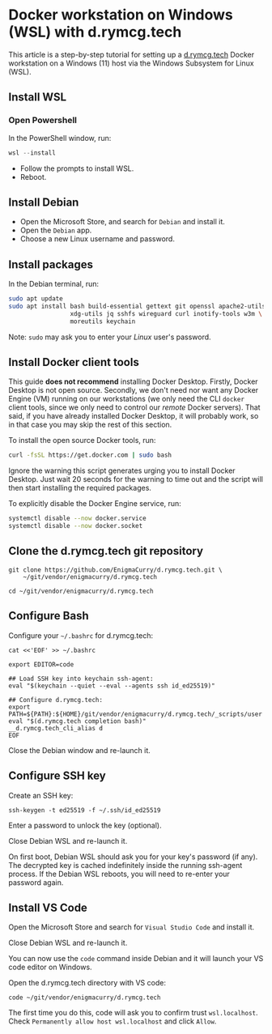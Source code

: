 # Docker workstation on Windows (WSL) with d.rymcg.tech

This article is a step-by-step tutorial for setting up a
[d.rymcg.tech](https://github.com/EnigmaCurry/d.rymcg.tech) Docker
workstation on a Windows (11) host via the Windows Subsystem for Linux
(WSL).

## Install WSL

### Open Powershell

In the PowerShell window, run:

```powershell
wsl --install
```

* Follow the prompts to install WSL.
* Reboot.

## Install Debian

* Open the Microsoft Store, and search for `Debian` and install it.
* Open the `Debian` app.
* Choose a new Linux username and password.

## Install packages

In the Debian terminal, run:

```bash
sudo apt update
sudo apt install bash build-essential gettext git openssl apache2-utils \
                 xdg-utils jq sshfs wireguard curl inotify-tools w3m \
                 moreutils keychain
```

Note: `sudo` may ask you to enter your *Linux* user's password.

## Install Docker client tools

This guide **does not recommend** installing Docker Desktop. Firstly,
Docker Desktop is not open source. Secondly, we don't need nor want
any Docker Engine (VM) running on our workstations (we only need the
CLI `docker` client tools, since we only need to control our *remote*
Docker servers). That said, if you have already installed Docker
Desktop, it will probably work, so in that case you may skip the rest
of this section.

To install the open source Docker tools, run:

```bash
curl -fsSL https://get.docker.com | sudo bash
```

Ignore the warning this script generates urging you to install Docker
Desktop. Just wait 20 seconds for the warning to time out and the
script will then start installing the required packages.

To explicitly disable the Docker Engine service, run:

```bash
systemctl disable --now docker.service
systemctl disable --now docker.socket
```

## Clone the d.rymcg.tech git repository

```
git clone https://github.com/EnigmaCurry/d.rymcg.tech.git \
    ~/git/vendor/enigmacurry/d.rymcg.tech

cd ~/git/vendor/enigmacurry/d.rymcg.tech
```

## Configure Bash

Configure your `~/.bashrc` for d.rymcg.tech:

```
cat <<'EOF' >> ~/.bashrc

export EDITOR=code

## Load SSH key into keychain ssh-agent:
eval "$(keychain --quiet --eval --agents ssh id_ed25519)"

## Configure d.rymcg.tech:
export PATH=${PATH}:${HOME}/git/vendor/enigmacurry/d.rymcg.tech/_scripts/user
eval "$(d.rymcg.tech completion bash)"
__d.rymcg.tech_cli_alias d
EOF
```

Close the Debian window and re-launch it.

## Configure SSH key

Create an SSH key:

```
ssh-keygen -t ed25519 -f ~/.ssh/id_ed25519
```

Enter a password to unlock the key (optional).

Close Debian WSL and re-launch it. 

On first boot, Debian WSL should ask you for your key's password (if
any). The decrypted key is cached indefinitely inside the running
ssh-agent process. If the Debian WSL reboots, you will need to
re-enter your password again.

## Install VS Code

Open the Microsoft Store and search for `Visual Studio Code` and
install it.

Close Debian WSL and re-launch it.

You can now use the `code` command inside Debian and it will launch
your VS code editor on Windows.

Open the d.rymcg.tech directory with VS code:

```
code ~/git/vendor/enigmacurry/d.rymcg.tech
```

The first time you do this, code will ask you to confirm trust
`wsl.localhost`. Check `Permanently allow host wsl.localhost` and
click `Allow`.
